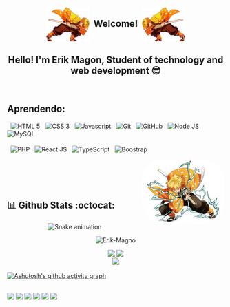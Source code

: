 
<h2>
  <p align="center" >
  <img align="center"
      src="https://github.com/Erik-Magno/Html_Css/blob/main/Modolo001/imagens/zenitsu1.jpg" 
      height="80px" alt="Zenitsu said welcome!"/>
     &nbsp;Welcome!&nbsp;
    <img align="center"
      src="https://github.com/Erik-Magno/Html_Css/blob/main/Modolo001/imagens/zenitsu.jpg" 
      height="80px"
      alt="Zenitsu said welcome!"/>
  </p>  
</h2>

<!--## Linguagens e ferramentas:--> 

<h2 align="center" >Hello! I'm Erik Magon, Student of technology and web development 😎</h2>&nbsp;

<h2>Aprendendo:</h2>
<div> &nbsp;
  <img align="center" src="https://cdn.jsdelivr.net/gh/devicons/devicon/icons/html5/html5-original.svg" height=60" alt="HTML 5" title="HTML 5"/> &nbsp;
  <img align="center" src="https://cdn.jsdelivr.net/gh/devicons/devicon/icons/css3/css3-original.svg" height="60" alt="CSS 3" title="CSS 3"/> &nbsp;
  <img align="center" src="https://cdn.jsdelivr.net/gh/devicons/devicon/icons/javascript/javascript-plain.svg" height="60" alt="Javascript" title="JavaScript"/> &nbsp;
  <img align="center" src="https://cdn.jsdelivr.net/gh/devicons/devicon/icons/git/git-original.svg" height="60" alt="Git" title="Git"/> &nbsp;
  <img align="center" src="https://cdn.jsdelivr.net/gh/devicons/devicon/icons/github/github-original.svg" height="60" alt="GitHub" title="GitHub"/> &nbsp;
  <img align="center" src="https://cdn.jsdelivr.net/gh/devicons/devicon/icons/nodejs/nodejs-original.svg" height="60" alt="Node JS" title="Node JS"/> &nbsp;
  <img align="center" src="https://cdn.jsdelivr.net/gh/devicons/devicon/icons/mysql/mysql-original.svg" height="60" alt="MySQL" title="MySQL"/> &nbsp;
<div>

<br>

<div> &nbsp;
  <img align="center" src="https://cdn.jsdelivr.net/gh/devicons/devicon/icons/php/php-original.svg" height=60" alt="PHP" title="PHP"/> &nbsp;
  <img align="center" src="https://cdn.jsdelivr.net/gh/devicons/devicon/icons/react/react-original.svg" height=60" alt="React JS" title="React JS"/> &nbsp;
  <img align="center" src="https://cdn.jsdelivr.net/gh/devicons/devicon/icons/typescript/typescript-original.svg" height=60" alt="TypeScript" title="TypeScript"/> &nbsp;
  <img align="center" src="https://cdn.jsdelivr.net/gh/devicons/devicon/icons/bootstrap/bootstrap-original.svg" height=60" alt="Boostrap" title="Bootstrap"/> &nbsp;
</div>

<img align="right" alt="Erik-Magno" height="150" style="border-radius:50px;" src="https://github.com/Erik-Magno/Html_Css/blob/main/Modolo001/imagens/zenitsu4.jpg" 
      height="90px"
      alt="Zenitsu said welcome!">
      
<!--
<img align="right" alt="Erik-Magno" height="150" style="border-radius:50px;" src="https://github.com/douglastofoli/douglastofoli/blob/main/assets/pikachu.png" 
      height="80px"
      alt="Pikachu said welcome!">-->

<br>

## 

<br>

## <p>:bar_chart: Github Stats :octocat:</p>

<div  class="snake"  align="center">

![Snake animation](https://github.com/Erik-Magno/blob/output/github-contribution-grid-snake.svg)

</div>
<p  class="Profile Views Badge"  align="center"> <img  src="https://komarev.com/ghpvc/?username=Erik-Magno&label=Profile%20views&color=bb9af7&style=for-the-badge"  alt="Erik-Magno" />
</p>


<div  align="center"  style="display: inline_block">
<a  href="https://github.com/erik-magno">
<img  height="180em"  src="https://github-readme-stats.vercel.app/api?username=erik-magno&show_icons=true&theme=tokyonight&include_all_commits=true&count_private=true"/>
<img  height="180em"  src="https://github-readme-stats.vercel.app/api/top-langs/?username=erik-magno&layout=compact&langs_count=15&theme=tokyonight"/>
</div>

<div  align="center"  style="display: inline_block">
<a  href="https://git.io/streak-stats">
<img  height="220em"  src="https://github-readme-streak-stats.herokuapp.com?user=erik-magno&theme=tokyonight"/>
</div>

<div>

[![Ashutosh's github activity graph](https://github-readme-activity-graph.cyclic.app/graph?username=erik-magno&bg_color=1a1b27&color=be91f2&line=628fdb&point=57bdad&area=true&hide_border=true)](https://github.com/ashutosh00710/github-readme-activity-graph)

</div>

<br>

<div> 
  <a href="https://www.youtube.com" target="_blank"><img src="https://img.shields.io/badge/YouTube-FF0000?style=for-the-badge&logo=youtube&logoColor=white" target="_blank"></a>
  <a href="https://instagram.com/erik.magno.54584" target="_blank"><img src="https://img.shields.io/badge/-Instagram-%23E4405F?style=for-the-badge&logo=instagram&logoColor=white" target="_blank"></a>
 	<a href="https://www.twitch.tv/@erik_magno_" target="_blank"><img src="https://img.shields.io/badge/Twitch-9146FF?style=for-the-badge&logo=twitch&logoColor=white" target="_blank"></a>
 <a href="#" target="_blank"><img src="https://img.shields.io/badge/Discord-7289DA?style=for-the-badge&logo=discord&logoColor=white" target="_blank"></a> 
  <a href = "mailto:erikm.bezerra@gmail.com"><img src="https://img.shields.io/badge/-Gmail-%23333?style=for-the-badge&logo=gmail&logoColor=white" target="_blank"></a>
  <a href="https://www.linkedin.com/in/erik-freitas-16b015263" target="_blank"><img src="https://img.shields.io/badge/-LinkedIn-%230077B5?style=for-the-badge&logo=linkedin&logoColor=white" target="_blank"></a> 
  
</div>

<!--
**Erik-Magno/Erik-Magno** is a ✨ _special_ ✨ repository because its `README.md` (this file) appears on your GitHub profile.

Here are some ideas to get you started:

- 🔭 I’m currently working on ...
- 🌱 I’m currently learning ...
- 👯 I’m looking to collaborate on ...
- 🤔 I’m looking for help with ...
- 💬 Ask me about ...
- 📫 How to reach me: ...
- 😄 Pronouns: ...
- ⚡ Fun fact: ...
-->

